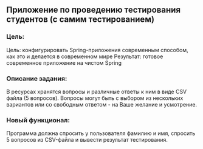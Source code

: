 ## Приложение по проведению тестирования студентов (с самим тестированием)

### **Цель:**
Цель: конфигурировать Spring-приложения современным способом, как это и делается в современном мире
Результат: готовое современное приложение на чистом Spring

### **Описание задания:**
В ресурсах хранятся вопросы и различные ответы к ним в виде CSV файла (5 вопросов).
Вопросы могут быть с выбором из нескольких вариантов или со свободным ответом - на Ваше желание и усмотрение.

### **Новый функционал:**
Программа должна спросить у пользователя фамилию и имя, спросить 5 вопросов из CSV-файла и вывести результат тестирования.
